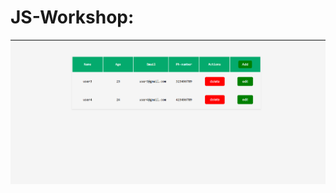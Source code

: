 # JS-Workshop: 
 
![mainpage](https://github.com/SaiMethish/workshop/blob/434fac42fbb81429d95b7f261ef29aa6f7673c10/screenshots/mainpage.png)
